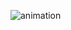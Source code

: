 ![animation](https://user-images.githubusercontent.com/40969203/103148696-ef9aaf00-47a5-11eb-9337-2c3792f03a94.gif)
